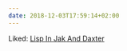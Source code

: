 ```yaml
---
date: 2018-12-03T17:59:14+02:00
---
```


Liked: [Lisp In Jak And Daxter](http://wiki.c2.com/?LispInJakAndDaxter=)
